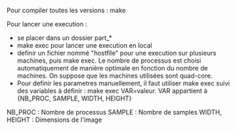 Pour compiler toutes les versions : make

Pour lancer une execution : 
 - se placer dans un dossier part_*
 - make exec pour lancer une execution en local
 - definir un fichier nommé "hostfile" pour une execution sur plusieurs machines, puis make exec. Le nombre de processus est choisi automatiquement de manière optimale en fonction du nombre de machines. On suppose que les machines utilisées sont quad-core.
 - Pour definir les parametres manuellement, il faut utiliser make exec suivi des variables à définir : make exec VAR=valeur. 
 VAR appartient à {NB_PROC, SAMPLE, WIDTH, HEIGHT} 

NB_PROC : Nombre de processus
SAMPLE : Nombre de samples
WIDTH, HEIGHT : Dimensions de l'image 
 
